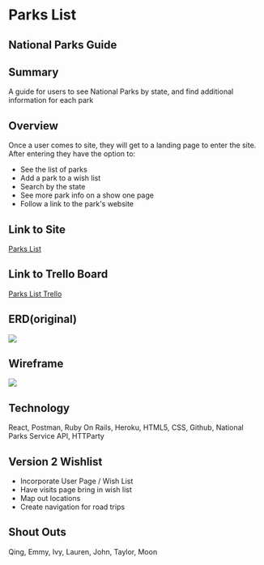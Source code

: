 # Parks List
## National Parks Guide

## Summary
A guide for users to see National Parks by state, and find additional information for each park

## Overview
Once a user comes to site, they will get to a landing page to enter the site.  After entering they have the option to:

* See the list of parks
* Add a park to a wish list
* Search by the state
* See more park info on a show one page
* Follow a link to the park's website


## Link to Site
[Parks List](https://parks-list.herokuapp.com/)
## Link to Trello Board
[Parks List Trello](https://trello.com/b/DALXzerp/parks-lists)

## ERD(original)
<img src = "https://i.imgur.com/qlIHrNu.jpg">

## Wireframe
<img src = "https://i.imgur.com/jePSGJo.jpg?1">

## Technology
React, Postman, Ruby On Rails, Heroku, HTML5, CSS, Github, National Parks Service API, HTTParty

## Version 2 Wishlist
* Incorporate User Page / Wish List
* Have visits page bring in wish list
* Map out locations 
* Create navigation for road trips


## Shout Outs
Qing, Emmy, Ivy, Lauren, John, Taylor, Moon

